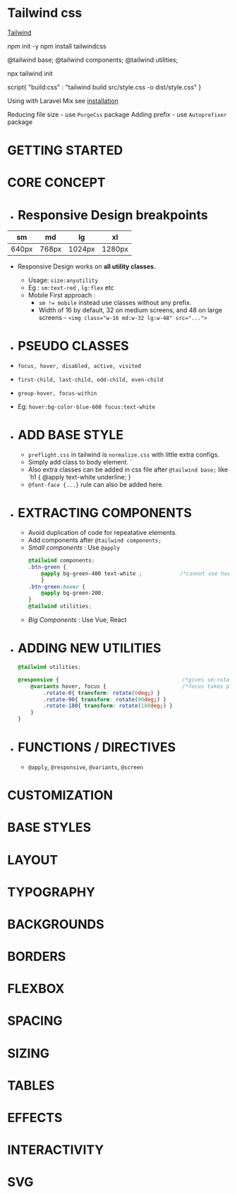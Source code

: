 # Tailwind css

[Tailwind](https://tailwindcss.com/docs/installation)

npm init -y
npm install tailwindcss

<!-- src/style.css -->
@tailwind base;
@tailwind components;
@tailwind utilities;

<!-- create - tailwind.config.js -->
npx tailwind init

<!-- package.json -->
script{
    "build:css" : "tailwind build src/style.css -o dist/style.css"
}

Using with Laravel Mix see [installation](https://tailwindcss.com/docs/installation#laravel-mix)

Reducing file size - use `PurgeCss` package
Adding prefix - use `Autoprefixer` package



# GETTING STARTED

# CORE CONCEPT

- # Responsive Design breakpoints
|sm|md|lg|xl|
|-|-|-|-|
|640px|768px|1024px|1280px|

- Responsive Design works on **all utility classes.**
    - Usage: `size:anyutility`
    - Eg : `sm:text-red` , `lg:flex` etc
    - Mobile First approach :
        - `sm != mobile` instead use classes without any prefix.
        - Width of 16 by default, 32 on medium screens, and 48 on large screens - `<img class="w-16 md:w-32 lg:w-48" src="...">`

- # PSEUDO CLASSES

- `focus, hover, disabled, active, visited`
- `first-child, last-child, odd-child, even-child`
- `group-hover, focus-within`
- Eg: `hover:bg-color-blue-600 focus:text-white`

- # ADD BASE STYLE
    - `preflight.css` in tailwind is `normalize.css` with little extra configs.
    - Simply add class to body element. `<body class="min-h-screen">
    - Also extra classes can be added in css file after `@tailwind base;` like `h1 { @apply text-white underline; }
    - `@font-face {...}` rule can also be added here.

- # EXTRACTING COMPONENTS
    - Avoid duplication of code for repeatative elements.
    - Add components after `@tailwind components;`
    - *Small components* : Use `@apply`
        ```css
        @tailwind components;
        .btn-green { 
            @apply bg-green-400 text-white ;            /*cannot use hover: , focus: , {screen}. So use normal css not utility as below.*/
            } 
        .btn-green:hover {
            @apply bg-green-200;
        }
        @tailwind utilities;
        ```
    - *Big Components* : Use Vue, React

- # ADDING NEW UTILITIES

    ```css
    @tailwind utilities;

    @responsive {                                       /*gives sm:rotate-0, md:rotate-0, etc*/
        @variants hover, focus {                        /*focus takes precedence over hover.*/
            .rotate-0{ transform: rotate(0deg;) }
            .rotate-90{ transform: rotate(90deg;) }
            .rotate-180{ transform: rotate(180deg;) }
        }
    }
    ```

- # FUNCTIONS / DIRECTIVES
    - `@apply`, `@responsive`, `@variants`, `@screen`


# CUSTOMIZATION

# BASE STYLES

# LAYOUT

# TYPOGRAPHY

# BACKGROUNDS

# BORDERS

# FLEXBOX

# SPACING

# SIZING

# TABLES

# EFFECTS

# INTERACTIVITY

# SVG

